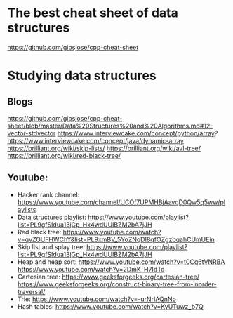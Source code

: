 # The best cheat sheet of data structures
https://github.com/gibsjose/cpp-cheat-sheet

# Studying data structures
## Blogs
https://github.com/gibsjose/cpp-cheat-sheet/blob/master/Data%20Structures%20and%20Algorithms.md#12-vector-stdvector
https://www.interviewcake.com/concept/python/array?
https://www.interviewcake.com/concept/java/dynamic-array
https://brilliant.org/wiki/skip-lists/
https://brilliant.org/wiki/avl-tree/
https://brilliant.org/wiki/red-black-tree/
## Youtube:
* Hacker rank channel:
https://www.youtube.com/channel/UCOf7UPMHBjAavgD0Qw5q5ww/playlists
* Data structures playlist: 
https://www.youtube.com/playlist?list=PL9gfSIdua13jGp_Hx4wdUUIBZM2bA7jJH
* Red black tree: 
https://www.youtube.com/watch?v=qvZGUFHWChY&list=PL9xmBV_5YoZNqDI8qfOZgzbqahCUmUEin
* Skip list and splay tree:
https://www.youtube.com/playlist?list=PL9gfSIdua13jGp_Hx4wdUUIBZM2bA7jJH
* Heap and heap sort:
https://www.youtube.com/watch?v=t0Cq6tVNRBA
https://www.youtube.com/watch?v=2DmK_H7IdTo
* Cartesian tree:
https://www.geeksforgeeks.org/cartesian-tree/
https://www.geeksforgeeks.org/construct-binary-tree-from-inorder-traversal/
* Trie:
https://www.youtube.com/watch?v=-urNrIAQnNo
* Hash tables:
https://www.youtube.com/watch?v=KyUTuwz_b7Q

